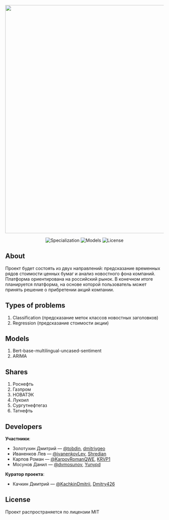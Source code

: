 <p align="center">
      <img src=https://media.licdn.com/dms/image/v2/C4D12AQGXZt4AmC6F4w/article-cover_image-shrink_600_2000/article-cover_image-shrink_600_2000/0/1652530267151?e=2147483647&v=beta&t=Td0hN85YQ2bsoVGjmEWZThIJhdZV5ik23xxOKggBssY width="726">
</p>

<p align="center">
   <img src=https://img.shields.io/badge/Specialization-Russian_blue_chips-purple alt="Specialization">
   <img src=https://img.shields.io/badge/Deeplearning-2_models-blue alt="Models">
   <img src=https://img.shields.io/badge/License-MIT-green alt="License">
</p>

## About

Проект будет состоять из двух направлений: предсказание временных рядов стоимости ценных бумаг и анализ новостного фона компаний. Платформа ориентирована на российский рынок. В конечном итоге планируется платформа, на основе которой пользователь может принять решение о прибретении акций компании.

## Types of problems

1. Classification (предсказание меток классов новостных заголовков)
2. Regression (предсказание стоимости акции)

## Models

1. Bert-base-multilingual-uncased-sentiment
2. ARIMA

## Shares

1. Роснефть
2. Газпром
3. НОВАТЭК
4. Лукоил
5. Сургутнефтегаз
6. Татнефть

## Developers

**Участники**:
- Золотухин Дмитрий — [@tobdin](https://t.me/tobdin), [dmitriygeo](https://github.com/dmitriygeo)
- Иваненков Лев — [@ivanenkovLev](https://t.me/ivanenkovLev), [Shredian](https://github.com/Shredian)
- Карпов Роман — [@KarpovRomanQWE](https://t.me/KarpovRomanQWE), [KRVP1](https://github.com/KRVP1)
- Мосунов Данил — [@dvmosunov](https://t.me/dvmosunov),  [Yunypd](https://github.com/yunypb)

**Куратор проекта**:
- Качкин Дмитрий — [@KachkinDmitrii](https://t.me/KachkinDmitrii), [Dmitry426](https://github.com/Dmitry426)

## License

Проект распространяется по лицензии MIT
